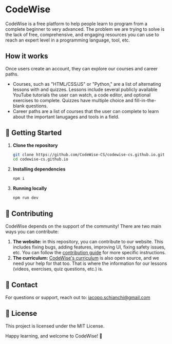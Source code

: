 # CodeWise

CodeWise is a free platform to help people learn to program from a complete beginner to very advanced. The problem we are trying to solve is the lack of free, comprehensive, and engaging resources you can use to reach an expert level in a programming language, tool, etc.

## How it works

Once users create an account, they can explore our courses and career paths.

-   Courses, such as "HTML/CSS/JS" or "Python," are a list of alternating lessons with and quizzes. Lessons include several publicly available YouTube tutorials the user can watch, a code editor, and optional exercises to complete. Quizzes have multiple choice and fill-in-the-blank questions.
-   Career paths are a list of courses that the user can complete to learn about the important lanugages and tools in a field.

## 🚀 **Getting Started**

1. **Clone the repository**
    ```bash
    git clone https://github.com/CodeWise-CS/codewise-cs.github.io.git
    cd codewise-cs.github.io
    ```
2. **Installing dependencies**
    ```bash
    npm i
    ```
3. **Running locally**
    ```bash
    npm run dev
    ```

## 🤝 Contributing

CodeWise depends on the support of the community! There are two main ways you can contribute:

1. **The website:** in this repository, you can contribute to our website. This includes fixing bugs, adding features, improving UI, fixing safety issues, etc. You can follow the [contribution guide](/CONTRIBUTING.md) for more specific instructions.
2. **The curriculum:** [CodeWise's curriculum](https://github.com/CodeWise-CS/codewise-curriculum) is also open source, and we need your help for that too. That is where the information for our lessons (videos, exercises, quiz questions, etc.) is.

## 📧 **Contact**

For questions or support, reach out to: iacopo.schianchi@gmail.com

## 🌟 **License**

This project is licensed under the MIT License.

Happy learning, and welcome to CodeWise! 🎉
